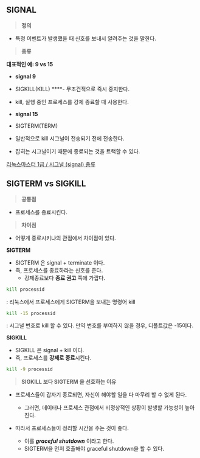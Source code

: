 ## SIGNAL

> **정의**
> 
- 특정 이벤트가 발생했을 때 신호를 보내서 알려주는 것을 말한다.

> **종류**
> 

**대표적인 예: 9 vs 15**

- **signal 9**
- SIGKILL(KILL) 
****- 무조건적으로 즉시 중지한다.
- kill, 실행 중인 프로세스를 강제 종료할 때 사용한다.

- **signal 15**
- SIGTERM(TERM)
- 일반적으로 kill 시그널이 전송되기 전에 전송한다.
- 잡히는 시그널이기 때문에 종료되는 것을 트랙할 수 있다.

[리눅스마스터 1급 / 시그널 (signal) 종류](https://zidarn87.tistory.com/351)

## **SIGTERM vs SIGKILL**

> **공통점**
> 
- 프로세스를 종료시킨다.

> **차이점**
> 
- 어떻게 종료시키냐의 관점에서 차이점이 있다.

**SIGTERM**

- SIGTERM 은 signal + terminate 이다.
- 즉, 프로세스를 종료하라는 신호를 준다.
    - 강제종료보다 **종료 권고** 쪽에 가깝다.

```bash
kill processid
```

: 리눅스에서 프로세스에게 SIGTERM을 보내는 명령어 kill

```bash
kill -15 processid
```

: 시그널 번호로 kill 할 수 있다. 만약 번호를 부여하지 않을 경우, 디폴트값은 -15이다.

**SIGKILL**

- SIGKILL 은 signal + kill 이다.
- 즉, 프로세스를 **강제로 종료**시킨다.

```bash
kill -9 processid
```

> **SIGKILL 보다 SIGTERM 을 선호하는 이유**
> 
- 프로세스들이 갑자기 종료되면, 자신이 해야할 일을 다 마무리 할 수 없게 된다.
    - 그러면, 데이터나 프로세스 관점에서 비정상적인 상황이 발생할 가능성이 높아진다.

- 따라서 프로세스들이 정리할 시간을 주는 것이 좋다.
    - 이를 ***graceful shutdown*** 이라고 한다.
    - SIGTERM을 먼저 호출해야 graceful shutdown을 할 수 있다.
